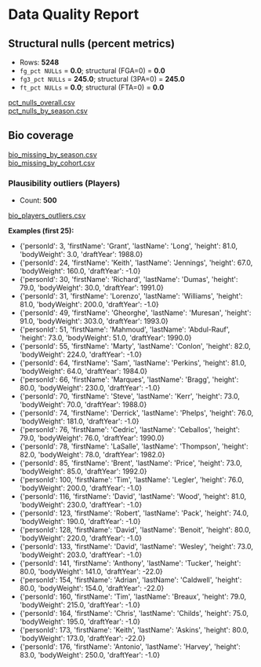 # Data Quality Report

## Structural nulls (percent metrics)

- Rows: **5248**
- `fg_pct NULLs` = **0.0**; structural (FGA=0) = **0.0**
- `fg3_pct NULLs` = **245.0**; structural (3PA=0) = **245.0**
- `ft_pct NULLs` = **0.0**; structural (FTA=0) = **0.0**

[pct_nulls_overall.csv](pct_nulls_overall.csv)  
[pct_nulls_by_season.csv](pct_nulls_by_season.csv)

## Bio coverage

[bio_missing_by_season.csv](bio_missing_by_season.csv)  
[bio_missing_by_cohort.csv](bio_missing_by_cohort.csv)

### Plausibility outliers (Players)

- Count: **500**

[bio_players_outliers.csv](bio_players_outliers.csv)


**Examples (first 25):**

- {'personId': 3, 'firstName': 'Grant', 'lastName': 'Long', 'height': 81.0, 'bodyWeight': 3.0, 'draftYear': 1988.0}
- {'personId': 24, 'firstName': 'Keith', 'lastName': 'Jennings', 'height': 67.0, 'bodyWeight': 160.0, 'draftYear': -1.0}
- {'personId': 30, 'firstName': 'Richard', 'lastName': 'Dumas', 'height': 79.0, 'bodyWeight': 30.0, 'draftYear': 1991.0}
- {'personId': 31, 'firstName': 'Lorenzo', 'lastName': 'Williams', 'height': 81.0, 'bodyWeight': 200.0, 'draftYear': -1.0}
- {'personId': 49, 'firstName': 'Gheorghe', 'lastName': 'Muresan', 'height': 91.0, 'bodyWeight': 303.0, 'draftYear': 1993.0}
- {'personId': 51, 'firstName': 'Mahmoud', 'lastName': 'Abdul-Rauf', 'height': 73.0, 'bodyWeight': 51.0, 'draftYear': 1990.0}
- {'personId': 55, 'firstName': 'Marty', 'lastName': 'Conlon', 'height': 82.0, 'bodyWeight': 224.0, 'draftYear': -1.0}
- {'personId': 64, 'firstName': 'Sam', 'lastName': 'Perkins', 'height': 81.0, 'bodyWeight': 64.0, 'draftYear': 1984.0}
- {'personId': 66, 'firstName': 'Marques', 'lastName': 'Bragg', 'height': 80.0, 'bodyWeight': 230.0, 'draftYear': -1.0}
- {'personId': 70, 'firstName': 'Steve', 'lastName': 'Kerr', 'height': 73.0, 'bodyWeight': 70.0, 'draftYear': 1988.0}
- {'personId': 74, 'firstName': 'Derrick', 'lastName': 'Phelps', 'height': 76.0, 'bodyWeight': 181.0, 'draftYear': -1.0}
- {'personId': 76, 'firstName': 'Cedric', 'lastName': 'Ceballos', 'height': 79.0, 'bodyWeight': 76.0, 'draftYear': 1990.0}
- {'personId': 78, 'firstName': 'LaSalle', 'lastName': 'Thompson', 'height': 82.0, 'bodyWeight': 78.0, 'draftYear': 1982.0}
- {'personId': 85, 'firstName': 'Brent', 'lastName': 'Price', 'height': 73.0, 'bodyWeight': 85.0, 'draftYear': 1992.0}
- {'personId': 100, 'firstName': 'Tim', 'lastName': 'Legler', 'height': 76.0, 'bodyWeight': 200.0, 'draftYear': -1.0}
- {'personId': 116, 'firstName': 'David', 'lastName': 'Wood', 'height': 81.0, 'bodyWeight': 230.0, 'draftYear': -1.0}
- {'personId': 123, 'firstName': 'Robert', 'lastName': 'Pack', 'height': 74.0, 'bodyWeight': 190.0, 'draftYear': -1.0}
- {'personId': 128, 'firstName': 'David', 'lastName': 'Benoit', 'height': 80.0, 'bodyWeight': 220.0, 'draftYear': -1.0}
- {'personId': 133, 'firstName': 'David', 'lastName': 'Wesley', 'height': 73.0, 'bodyWeight': 203.0, 'draftYear': -1.0}
- {'personId': 141, 'firstName': 'Anthony', 'lastName': 'Tucker', 'height': 80.0, 'bodyWeight': 141.0, 'draftYear': -22.0}
- {'personId': 154, 'firstName': 'Adrian', 'lastName': 'Caldwell', 'height': 80.0, 'bodyWeight': 154.0, 'draftYear': -22.0}
- {'personId': 160, 'firstName': 'Tim', 'lastName': 'Breaux', 'height': 79.0, 'bodyWeight': 215.0, 'draftYear': -1.0}
- {'personId': 164, 'firstName': 'Chris', 'lastName': 'Childs', 'height': 75.0, 'bodyWeight': 195.0, 'draftYear': -1.0}
- {'personId': 173, 'firstName': 'Keith', 'lastName': 'Askins', 'height': 80.0, 'bodyWeight': 173.0, 'draftYear': -22.0}
- {'personId': 176, 'firstName': 'Antonio', 'lastName': 'Harvey', 'height': 83.0, 'bodyWeight': 250.0, 'draftYear': -1.0}
